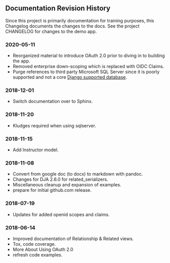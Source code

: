 ## Documentation Revision History

Since this project is primarily documentation for training purposes, this Changelog
documents the changes to the docs. See the project CHANGELOG for changes to the demo app.

### 2020-05-11
- Reorganized material to introduce OAuth 2.0 prior to diving in to building the app.
- Removed enterprise down-scoping which is replaced with OIDC Claims.
- Purge references to third party Microsoft SQL Server since it is poorly supported and not a core
  [Django supported database](https://docs.djangoproject.com/en/3.0/ref/databases/).

### 2018-12-01
- Switch documentation over to Sphinx.

### 2018-11-20
- Kludges required when using sqlserver.

### 2018-11-15
- Add Instructor model.

### 2018-11-08
- Convert from google doc (to docx) to markdown with pandoc.
- Changes for DJA 2.6.0 for related_serializers.
- Miscellaneous cleanup and expansion of examples.
- prepare for initial github.com release.

### 2018-07-19
- Updates for added openid scopes and claims.

### 2018-06-14
- Improved documentation of Relationship & Related views.
- Tox, code coverage.
- More About Using OAuth 2.0
- refresh code examples.
